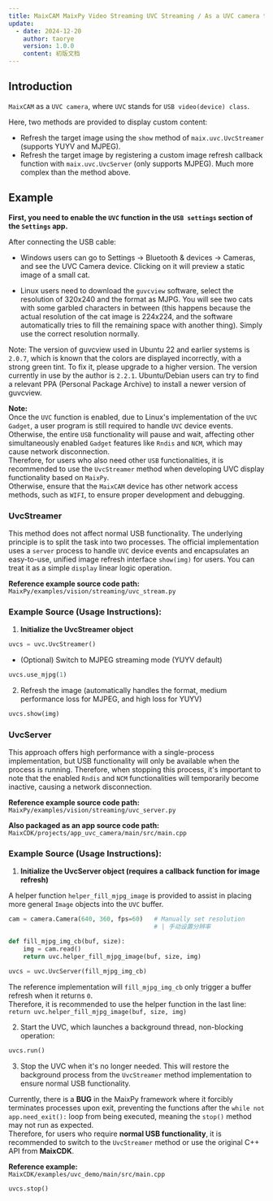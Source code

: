 ```yaml
---
title: MaixCAM MaixPy Video Streaming UVC Streaming / As a UVC camera to display custom image
update:
  - date: 2024-12-20
    author: taorye
    version: 1.0.0
    content: 初版文档
---
```


## Introduction

`MaixCAM` as a `UVC camera`, where `UVC` stands for `USB video(device) class`.

Here, two methods are provided to display custom content:

- Refresh the target image using the `show` method of `maix.uvc.UvcStreamer` (supports YUYV and MJPEG).
- Refresh the target image by registering a custom image refresh callback function with `maix.uvc.UvcServer` (only supports MJPEG). Much more complex than the method above.


## Example

**First, you need to enable the `UVC` function in the `USB settings` section of the `Settings` app.**

After connecting the USB cable:

- Windows users can go to Settings → Bluetooth & devices → Cameras, and see the UVC Camera device. Clicking on it will preview a static image of a small cat.

- Linux users need to download the `guvcview` software, select the resolution of 320x240 and the format as MJPG. You will see two cats with some garbled characters in between (this happens because the actual resolution of the cat image is 224x224, and the software automatically tries to fill the remaining space with another thing). Simply use the correct resolution normally.

Note: The version of guvcview used in Ubuntu 22 and earlier systems is `2.0.7`, which is known that the colors are displayed incorrectly, with a strong green tint. To fix it, please upgrade to a higher version. The version currently in use by the author is `2.2.1`. Ubuntu/Debian users can try to find a relevant PPA (Personal Package Archive) to install a newer version of guvcview.

**Note:**  
Once the `UVC` function is enabled, due to Linux's implementation of the `UVC Gadget`, a user program is still required to handle `UVC` device events.  
Otherwise, the entire `USB` functionality will pause and wait, affecting other simultaneously enabled `Gadget` features like `Rndis` and `NCM`, which may cause network disconnection.  
Therefore, for users who also need other `USB` functionalities, it is recommended to use the `UvcStreamer` method when developing UVC display functionality based on `MaixPy`.  
Otherwise, ensure that the `MaixCAM` device has other network access methods, such as `WIFI`, to ensure proper development and debugging.


### UvcStreamer

This method does not affect normal USB functionality. The underlying principle is to split the task into two processes. The official implementation uses a `server` process to handle `UVC` device events and encapsulates an easy-to-use, unified image refresh interface `show(img)` for users. You can treat it as a simple `display` linear logic operation.

**Reference example source code path:**  
`MaixPy/examples/vision/streaming/uvc_stream.py`

### **Example Source (Usage Instructions):**

1. **Initialize the UvcStreamer object**

```python
uvcs = uvc.UvcStreamer()
```

- (Optional) Switch to MJPEG streaming mode (YUYV default)

```python
uvcs.use_mjpg(1)
```

2. Refresh the image (automatically handles the format, medium performance loss for MJPEG, and high loss for YUYV)

```python
uvcs.show(img)
```

### UvcServer

This approach offers high performance with a single-process implementation, but USB functionality will only be available when the process is running. Therefore, when stopping this process, it's important to note that the enabled `Rndis` and `NCM` functionalities will temporarily become inactive, causing a network disconnection.

**Reference example source code path:**  
`MaixPy/examples/vision/streaming/uvc_server.py`

**Also packaged as an app source code path:**  
`MaixCDK/projects/app_uvc_camera/main/src/main.cpp`

### **Example Source (Usage Instructions):**

1. **Initialize the UvcServer object (requires a callback function for image refresh)**

A helper function `helper_fill_mjpg_image` is provided to assist in placing more general `Image` objects into the `UVC` buffer.

```python
cam = camera.Camera(640, 360, fps=60)   # Manually set resolution
                                        # | 手动设置分辨率

def fill_mjpg_img_cb(buf, size):
    img = cam.read()
    return uvc.helper_fill_mjpg_image(buf, size, img)

uvcs = uvc.UvcServer(fill_mjpg_img_cb)
```
The reference implementation will `fill_mjpg_img_cb` only trigger a buffer refresh when it returns `0`.  
Therefore, it is recommended to use the helper function in the last line:
`return uvc.helper_fill_mjpg_image(buf, size, img)`

2. Start the UVC, which launches a background thread, non-blocking operation:

```python
uvcs.run()
```

3. Stop the UVC when it's no longer needed. This will restore the background process from the `UvcStreamer` method implementation to ensure normal USB functionality.

Currently, there is a **BUG** in the MaixPy framework where it forcibly terminates processes upon exit, preventing the functions after the `while not app.need_exit():` loop from being executed, meaning the `stop()` method may not run as expected.  
Therefore, for users who require **normal USB functionality**, it is recommended to switch to the `UvcStreamer` method or use the original C++ API from **MaixCDK**.  

**Reference example:**  
`MaixCDK/examples/uvc_demo/main/src/main.cpp`

```python
uvcs.stop()
```
